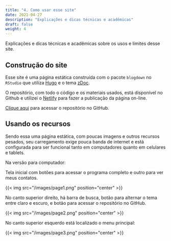 ```yaml
---
title: "4. Como usar esse site"
date: 2021-04-27
description: "Explicações e dicas técnicas e acadêmicas"
draft: false
weight: 4
---
```


Explicações e dicas técnicas e acadêmicas sobre os usos e limites desse site.

## Construção do site

Esse site é uma página estática construída com o pacote `blogdown` no `RStudio` que utiliza [Hugo](https://gohugo.io/)  e o tema [zDoc](https://github.com/zzossig/hugo-theme-zzo).

O repositório, com todo o código e os materiais usados, está disponível no Github e utilizei o [Netlify](https://www.netlify.com/) para fazer a publicação da página on-line.

[Clique aqui](https://github.com/ericbrasiln/cclhm0057) para acessar o repositório no GitHub.

## Usando os recursos

Sendo essa uma página estática, com poucas imagens e outros recursos pesados, seu carregamento exige pouca banda de internet e está configurada para ser funcional tanto em computadores quanto em celulares e tablets.

Na versão para computador:

Tela inicial com botões para acessar o programa completo e outro para ver meus contatos.

{{< img src="/images/page1.png" position="center" >}}

No canto superior direito, há barra de busca, botão para alternar o tema entre claro e escuro, e botão para acessar o repositório no GitHub.

{{< img src="/images/page2.png" position="center" >}}

No canto superior esquerdo está localizado o menu principal:

{{< img src="/images/page3.png" position="center" >}}
